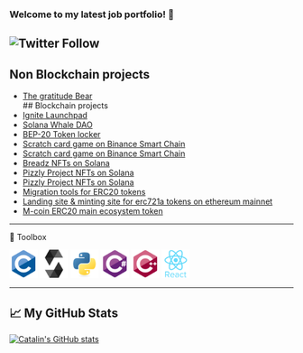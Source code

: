 ### Welcome to my latest job portfolio! 👋
![Twitter Follow](https://img.shields.io/twitter/follow/brandon_ponce1?style=social)
---
## Non Blockchain projects
<ul>
<li><a href="https://www.thegratitudebear.com/about-us">The gratitude Bear<a/></li>
## Blockchain projects

<li><a href="https://www.thegratitudebear.com/about-us">Ignite Launchpad<a/></li>
 
<li><a href="nftvoting-frontend.vercel.app">Solana Whale DAO<a/></li>
 
<li><a href="token-locker-three.vercel.app">BEP-20 Token locker<a/></li>
 
<li><a href="https://statsapp-theta.vercel.app/lucky-scratch">Scratch card game on Binance Smart Chain<a/></li>
 
<li><a href="https://statsapp-theta.vercel.app/lucky-scratch">Scratch card game on Binance Smart Chain<a/></li>
 
<li><a href="https://www.breadz.io/">Breadz NFTs on Solana<a/></li>
 
<li><a href="www.pizzlybears.io">Pizzly Project NFTs on Solana<a/></li>
 
<li><a href="www.pizzlybears.io">Pizzly Project NFTs on Solana<a/></li>
 
<li><a href="https://migration.sheebainu.io/">Migration tools for ERC20 tokens<a/></li>
 
<li><a href="https://migration.sheebainu.io/">Landing site & minting site for erc721a tokens on ethereum mainnet<a/></li>

<li><a href="https://m-coin.io/">M-coin ERC20 main ecosystem token<a/></li>
 
</ul>





---

🧰 Toolbox

<img src="https://github.com/devicons/devicon/blob/master/icons/c/c-original.svg" alt="C Logo" width="50" height="50"/> <img src="https://github.com/devicons/devicon/blob/master/icons/solidity/solidity-original.svg" alt="Solidity Logo" width="50" height="50"/> <img src="https://github.com/devicons/devicon/blob/master/icons/python/python-original.svg" alt="python" width="50" height="50"/> <img src="https://github.com/devicons/devicon/blob/master/icons/csharp/csharp-original.svg" alt="Solidity Logo" width="50" height="50"/> <img src="https://github.com/devicons/devicon/blob/master/icons/cplusplus/cplusplus-original.svg" alt="C Logo" width="50" height="50"/> <img src="https://github.com/devicons/devicon/blob/master/icons/react/react-original-wordmark.svg" alt="Solidity Logo" width="50" height="50"/>
 

---
## &#x1f4c8; My GitHub Stats

[![Catalin's GitHub stats](https://github-readme-stats.vercel.app/api?username=Br4ndonP0nce&theme=radical)](https://github.com/anuraghazra/github-readme-stats)

